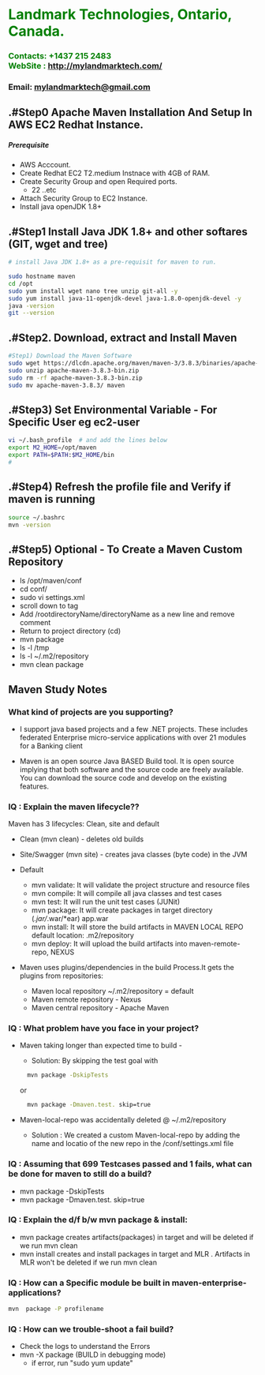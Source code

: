 #  **<span style="color:green">Landmark Technologies, Ontario, Canada.</span>**
### **<span style="color:green">Contacts: +1437 215 2483<br> WebSite : <http://mylandmarktech.com/></span>**
### **Email: mylandmarktech@gmail.com**



## .#Step0 Apache Maven Installation And Setup In AWS EC2 Redhat Instance.
##### Prerequisite
+ AWS Acccount.
+ Create Redhat EC2 T2.medium Instnace with 4GB of RAM.
+ Create Security Group and open Required ports.
   + 22 ..etc
+ Attach Security Group to EC2 Instance.
+ Install java openJDK 1.8+

## .#Step1 Install Java JDK 1.8+  and other softares (GIT, wget and tree)

``` sh
# install Java JDK 1.8+ as a pre-requisit for maven to run.

sudo hostname maven
cd /opt
sudo yum install wget nano tree unzip git-all -y
sudo yum install java-11-openjdk-devel java-1.8.0-openjdk-devel -y
java -version
git --version
```

## .#Step2. Download, extract and Install Maven
``` sh
#Step1) Download the Maven Software
sudo wget https://dlcdn.apache.org/maven/maven-3/3.8.3/binaries/apache-maven-3.8.3-bin.zip
sudo unzip apache-maven-3.8.3-bin.zip
sudo rm -rf apache-maven-3.8.3-bin.zip
sudo mv apache-maven-3.8.3/ maven
```
## .#Step3) Set Environmental Variable  - For Specific User eg ec2-user
``` sh
vi ~/.bash_profile  # and add the lines below
export M2_HOME=/opt/maven
export PATH=$PATH:$M2_HOME/bin
#
```
## .#Step4) Refresh the profile file and Verify if maven is running
```sh
source ~/.bashrc
mvn -version
```

## .#Step5) Optional - To Create a Maven Custom Repository
+ ls /opt/maven/conf
+ cd conf/
+ sudo vi settings.xml 
+ scroll down to <localRepository> tag
+ Add <localRepository>/rootdirectoryName/directoryName</localRepository> as a new line and remove comment
+ Return to project directory (cd)
+ mvn package
+ ls -l /tmp
+ ls -l ~/.m2/repository
+ mvn clean package
   
   
## Maven Study Notes 
### What kind of projects are you supporting?
+ I support java based projects and a few .NET projects. These includes federated Enterprise micro-service applications with over 21 modules for a Banking client 

   
+ Maven is an open source Java BASED Build  tool. It is open source implying that both software and the source code are freely available. You can download the source code and develop on the existing features.
   
### IQ : Explain the maven lifecycle??
Maven has 3 lifecycles:  Clean, site and default
   + Clean          (mvn clean) - deletes old builds
   + Site/Swagger   (mvn site)  - creates java classes (byte code) in the JVM 
   + Default  
       + mvn validate: It will validate the project structure and resource files
       + mvn compile:  It will compile all java classes and test cases
       + mvn test:     It will run the unit test cases (JUNit)
       + mvn package:  It will create packages in target directory (*.jar/*.war/*ear) app.war
       + mvn install:  It will store the build artifacts in MAVEN LOCAL REPO default location: .m2/repository
       + mvn deploy:   It will upload the build artifacts into maven-remote-repo, NEXUS
   
   + Maven uses plugins/dependencies in the build Process.It gets the plugins from repositories:
       + Maven local repository   ~/.m2/repository = default 
       + Maven remote repository - Nexus
       + Maven central repository - Apache Maven
   
### IQ : What problem have you face in your project?
+ Maven taking longer than expected time to build - 
   + Solution: By skipping the test goal with 
   ```sh
     mvn package -DskipTests 
   ```
     or
   ```sh
     mvn package -Dmaven.test. skip=true
   ```

+ Maven-local-repo was accidentally deleted @ ~/.m2/repository
  + Solution : We created a custom Maven-local-repo by adding the name and locatio of the new repo in the /conf/settings.xml file

### IQ : Assuming that 699 Testcases passed and 1 fails, what can be done for  maven to still do a build? 
   + mvn package -DskipTests
   + mvn package -Dmaven.test. skip=true
   
### IQ : Explain the d/f b/w mvn package & install:
 + mvn package creates artifacts(packages) in target and will be deleted if we run mvn clean 
 + mvn install creates and install packages in target and MLR . Artifacts in MLR won't be deleted if we run mvn clean

### IQ : How can a Specific module be built in maven-enterprise-applications?
   ```sh
   mvn  package -P profilename
   ```
### IQ : How can we trouble-shoot a fail build?
 + Check the logs to understand the Errors 
 + mvn -X package (BUILD in debugging mode)
    + if error, run "sudo yum update"
